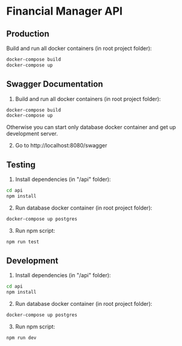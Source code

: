 # Financial Manager API

## Production

Build and run all docker containers (in root project folder):

```cmd
docker-compose build
docker-compose up
```

## Swagger Documentation

1. Build and run all docker containers (in root project folder):

```cmd
docker-compose build
docker-compose up
```

Otherwise you can start only database docker container and get up development server.

2. Go to http://localhost:8080/swagger

## Testing

1. Install dependencies (in "/api" folder):

```cmd
cd api
npm install
```

2. Run database docker container (in root project folder):

```cmd
docker-compose up postgres
```

3. Run npm script:

```cmd
npm run test
```

## Development

1. Install dependencies (in "/api" folder):

```cmd
cd api
npm install
```

2. Run database docker container (in root project folder):

```cmd
docker-compose up postgres
```

3. Run npm script:

```cmd
npm run dev
```
